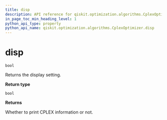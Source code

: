 ```yaml
---
title: disp
description: API reference for qiskit.optimization.algorithms.CplexOptimizer.disp
in_page_toc_min_heading_level: 1
python_api_type: property
python_api_name: qiskit.optimization.algorithms.CplexOptimizer.disp
---
```


# disp

<span id="qiskit.optimization.algorithms.CplexOptimizer.disp" />

`bool`

Returns the display setting.

**Return type**

`bool`

**Returns**

Whether to print CPLEX information or not.


